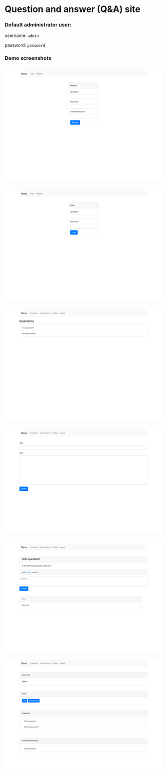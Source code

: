# Question and answer (Q&A) site

### Default administrator user:

username: `admin`

password: `password`

### Demo screenshots

![](./.github/localhost_8080_register.png)
---
![](./.github/localhost_8080_login.png)
---
![](./.github/localhost_8080_questions.png)
---
![](./.github/localhost_8080_questions_new.png)
---
![](./.github/localhost_8080_question.png)
---
![](./.github/localhost_8080_profile.png)
